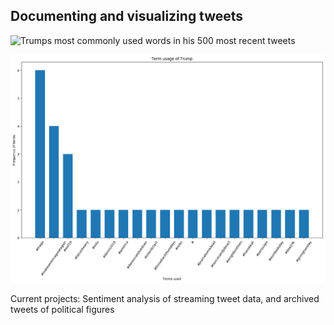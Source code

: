 ## Documenting and visualizing tweets 

![Trumps most commonly used words in his 500 most recent tweets](home/timor/Documents/Git/Twitter-Mining/figures/terms.png)


![Trumps most commonly used hashtags in his 500 most recent tweets](/figures/hashtags.png)

Current projects: Sentiment analysis of streaming tweet data, and archived tweets of political figures
